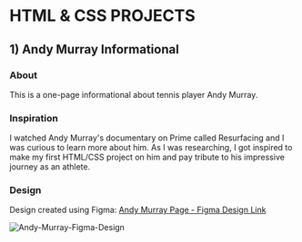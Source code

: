 # HTML & CSS PROJECTS

## 1) Andy Murray Informational

### About 

This is a one-page informational about tennis player Andy Murray.

### Inspiration

I watched Andy Murray's documentary on Prime called Resurfacing and I was curious to learn more about him. As I was researching, I got inspired to make my first HTML/CSS project on him and pay tribute to his impressive journey as an athlete.

### Design

Design created using Figma: [Andy Murray Page - Figma Design Link](https://www.figma.com/file/7JWxyP67QQ1HEUCuNGNkKG/Andy-Murray-Page?type=design&node-id=0%3A1&mode=design&t=RaMnqXbfgNmPuhZN-1)

![Andy-Murray-Figma-Design](https://github.com/sbhatoye/HTML-CSS-projects/assets/121978043/090e7700-962d-4462-8585-07f203b3b970)

